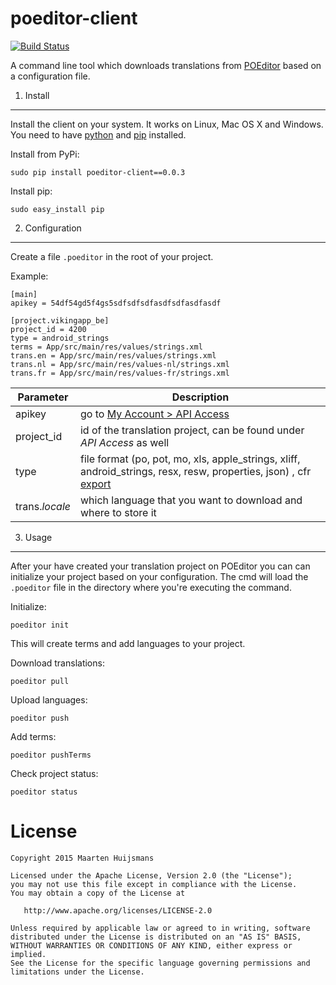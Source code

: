 poeditor-client
===============
[![Build Status](https://travis-ci.org/lukin0110/poeditor-client.svg)](https://travis-ci.org/lukin0110/poeditor-client)

A command line tool which downloads translations from [POEditor](https://poeditor.com) based on a configuration file.

1. Install
----------
Install the client on your system. It works on Linux, Mac OS X and Windows. You need to have
[python](https://python.org) and [pip](https://pypi.python.org/pypi/pip) installed.

Install from PyPi:
```
sudo pip install poeditor-client==0.0.3
```

Install pip:
```
sudo easy_install pip
```

2. Configuration
----------------
Create a file `.poeditor` in the root of your project.

Example:
```
[main]
apikey = 54df54gd5f4gs5sdfsdfsdfasdfsdfasdfasdf

[project.vikingapp_be]
project_id = 4200
type = android_strings
terms = App/src/main/res/values/strings.xml
trans.en = App/src/main/res/values/strings.xml
trans.nl = App/src/main/res/values-nl/strings.xml
trans.fr = App/src/main/res/values-fr/strings.xml
```

Parameter       | Description
--------------- | ----------------------------------------------------------------------
apikey          | go to [My Account > API Access](https://poeditor.com/account/api)
project_id      | id of the translation project, can be found under *API Access* as well
type            | file format  (po, pot, mo, xls, apple_strings, xliff, android_strings, resx, resw, properties, json) , cfr [export](https://poeditor.com/api_reference/#export)
trans.*locale*  | which language that you want to download and where to store it

3. Usage
--------
After your have created your translation project on POEditor you can can initialize your project based on your
configuration. The cmd will load the `.poeditor` file in the directory where you're executing the command.

Initialize:
```
poeditor init
```
This will create terms and add languages to your project.


Download translations:
```
poeditor pull
```

Upload languages:
```
poeditor push
```

Add terms:
```
poeditor pushTerms
```

Check project status:
```
poeditor status
```

License
=======

    Copyright 2015 Maarten Huijsmans

    Licensed under the Apache License, Version 2.0 (the "License");
    you may not use this file except in compliance with the License.
    You may obtain a copy of the License at

       http://www.apache.org/licenses/LICENSE-2.0

    Unless required by applicable law or agreed to in writing, software
    distributed under the License is distributed on an "AS IS" BASIS,
    WITHOUT WARRANTIES OR CONDITIONS OF ANY KIND, either express or implied.
    See the License for the specific language governing permissions and
    limitations under the License.
